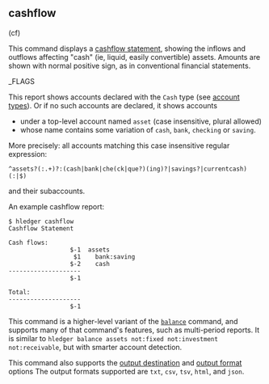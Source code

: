 ## cashflow

(cf)

This command displays a [cashflow statement](https://en.wikipedia.org/wiki/Cash_flow_statement), 
showing the inflows and outflows affecting "cash" (ie, liquid, easily convertible) assets.
Amounts are shown with normal positive sign, as in conventional
financial statements.

_FLAGS

This report shows accounts declared with the `Cash` type
(see [account types](https://hledger.org/hledger.html#account-types)).
Or if no such accounts are declared, it shows accounts 

- under a top-level account named `asset` (case insensitive, plural allowed) 
- whose name contains some variation of `cash`, `bank`, `checking` or `saving`.

More precisely: all accounts matching this case insensitive regular expression:

`^assets?(:.+)?:(cash|bank|che(ck|que?)(ing)?|savings?|currentcash)(:|$)`

and their subaccounts.

An example cashflow report:
```cli
$ hledger cashflow
Cashflow Statement

Cash flows:
                 $-1  assets
                  $1    bank:saving
                 $-2    cash
--------------------
                 $-1

Total:
--------------------
                 $-1
```

This command is a higher-level variant of the [`balance`](#balance) command,
and supports many of that command's features, such as multi-period reports.
It is similar to `hledger balance assets not:fixed not:investment not:receivable`,
but with smarter account detection.

This command also supports the
[output destination](hledger.html#output-destination) and
[output format](hledger.html#output-format) options
The output formats supported are
`txt`, `csv`, `tsv`, `html`, and `json`.
